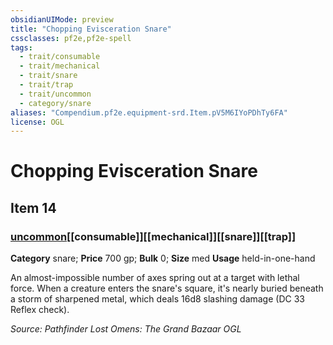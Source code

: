 ```yaml
---
obsidianUIMode: preview
title: "Chopping Evisceration Snare"
cssclasses: pf2e,pf2e-spell
tags:
  - trait/consumable
  - trait/mechanical
  - trait/snare
  - trait/trap
  - trait/uncommon
  - category/snare
aliases: "Compendium.pf2e.equipment-srd.Item.pV5M6IYoPDhTy6FA"
license: OGL
---
```

# Chopping Evisceration Snare
## Item 14
### [uncommon](uncommon "Uncommon Rarity Trait")[[consumable]][[mechanical]][[snare]][[trap]]

**Category** snare; 
**Price** 700 gp; 
**Bulk** 0; **Size** med
**Usage** held-in-one-hand

An almost-impossible number of axes spring out at a target with lethal force. When a creature enters the snare's square, it's nearly buried beneath a storm of sharpened metal, which deals 16d8 slashing damage (DC 33 Reflex check).

*Source: Pathfinder Lost Omens: The Grand Bazaar*
*OGL*